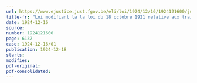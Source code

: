 ```yaml
---
url: https://www.ejustice.just.fgov.be/eli/loi/1924/12/16/1924121600/justel
title-fr: "Loi modifiant la la loi du 18 octobre 1921 relative aux traitements des commissaires de police et de leurs adjoints"
date: 1924-12-16
source:
number: 1924121600
page: 6137
case: 1924-12-16/01
publication: 1924-12-18
starts:
modifies:
pdf-original:
pdf-consolidated:
---
```


